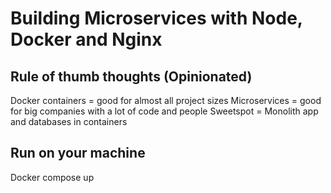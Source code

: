 # Building Microservices with Node, Docker and Nginx

## Rule of thumb thoughts (Opinionated)
Docker containers = good for almost all project sizes
Microservices = good for big companies with a lot of code and people
Sweetspot = Monolith app and databases in containers

## Run on your machine
Docker compose up
